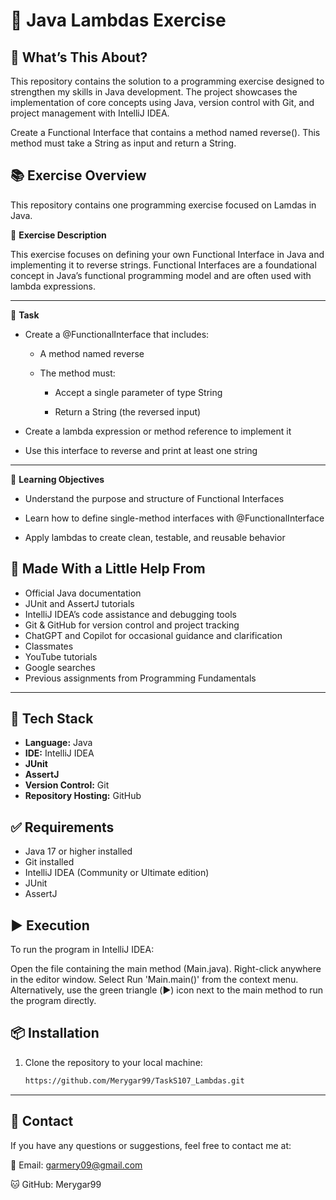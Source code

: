 # 🚀 Java Lambdas Exercise

## 🧩 What’s This About?
This repository contains the solution to a programming exercise designed to strengthen my skills in Java development. The project showcases the implementation of core concepts using Java, version control with Git, and project management with IntelliJ IDEA.

Create a Functional Interface that contains a method named reverse(). This method must take a String as input and return a String.

## 📚 Exercise Overview
This repository contains one programming exercise focused on Lamdas in Java.

📘 **Exercise Description**

This exercise focuses on defining your own Functional Interface in Java and implementing it to reverse strings. Functional Interfaces are a foundational concept in Java’s functional programming model and are often used with lambda expressions.

---

🧠 **Task**

- Create a @FunctionalInterface that includes:

    - A method named reverse

    - The method must:

        - Accept a single parameter of type String

        - Return a String (the reversed input)

- Create a lambda expression or method reference to implement it

- Use this interface to reverse and print at least one string

---

🧪 **Learning Objectives**

- Understand the purpose and structure of Functional Interfaces

- Learn how to define single-method interfaces with @FunctionalInterface

- Apply lambdas to create clean, testable, and reusable behavior

## 🙌 Made With a Little Help From
- Official Java documentation
- JUnit and AssertJ tutorials
- IntelliJ IDEA’s code assistance and debugging tools
- Git & GitHub for version control and project tracking
- ChatGPT and Copilot for occasional guidance and clarification
- Classmates
- YouTube tutorials
- Google searches
- Previous assignments from Programming Fundamentals

---

## 🔧 Tech Stack
- **Language:** Java
- **IDE:** IntelliJ IDEA
- **JUnit**
- **AssertJ**
- **Version Control:** Git
- **Repository Hosting:** GitHub

## ✅ Requirements
- Java 17 or higher installed
- Git installed
- IntelliJ IDEA (Community or Ultimate edition)
- JUnit
- AssertJ

## ▶️ Execution

To run the program in IntelliJ IDEA:

Open the file containing the main method (Main.java). Right-click anywhere in the editor window. Select Run 'Main.main()' from the context menu. Alternatively, use the green triangle (▶️) icon next to the main method to run the program directly.

## 📦 Installation
1. Clone the repository to your local machine:
   ```bash
   https://github.com/Merygar99/TaskS107_Lambdas.git

---

## 📧 Contact
If you have any questions or suggestions, feel free to contact me at:

📧 Email: garmery09@gmail.com

🐱 GitHub: Merygar99
   
